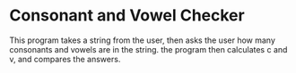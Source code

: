 # Consonant and Vowel Checker
This program takes a string from the user, then asks the user how many consonants and vowels are in the string. the program then calculates c and v, and compares the answers.
